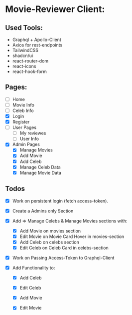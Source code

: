 # Movie-Reviewer Client:

## Used Tools:
- Graphql + Apollo-Client
- Axios for rest-endpoints
- TailwindCSS
- shadcn/ui
- react-router-dom 
- react-icons
- react-hook-form

## Pages:
- [ ] Home
- [ ] Movie Info
- [ ] Celeb Info
- [x] Login
- [x] Register
- [ ] User Pages
    - [ ] My reviewes
    - [ ] User Info
- [x] Admin Pages
    - [x] Manage Movies
    - [x] Add Movie
    - [x] Add Celeb
    - [x] Manage Celeb Data
    - [x] Manage Movie Data

## Todos
- [x] Work on persistent login (fetch access-token).
- [x] Create a Admins only Section

- [x] Add => Manage Celebs & Manage Movies sections with:
    - [x] Add Movie on movies section
    - [x] Edit Movie on Movie Card Hover in movies-section
    - [x] Add Celeb on celebs section
    - [x] Edit Celeb on Celeb Card in celebs-section
- [x] Work on Passing Access-Token to Graphql-Client
- [x] Add Functionality to:
    - [x] Add Celeb
    - [x] Edit Celeb
    - [x] Add Movie
    - [x] Edit Movie

